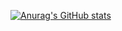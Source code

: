 [![Anurag's GitHub stats](https://github-readme-stats.vercel.app/api?username=wu529778790)](https://github.com/wu529778790/github-readme-stats)
